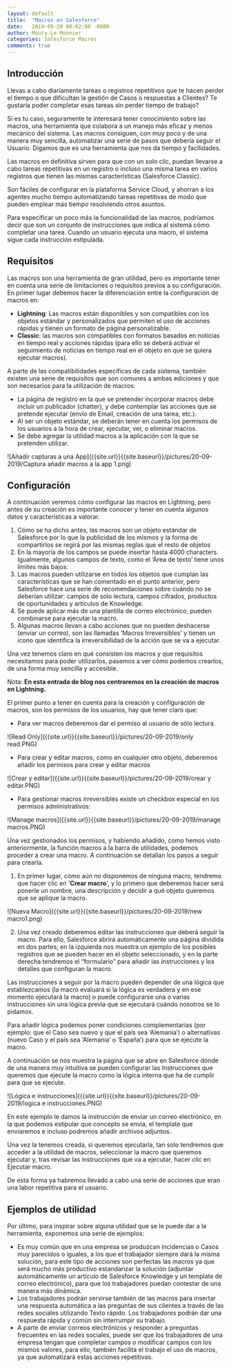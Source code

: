 ```yaml
---
layout: default
title:  "Macros en Salesforce"
date:   2019-09-20 00:02:00 -0800
author: Mouty Le Monnier
categories: Salesforce Macros
comments: true
---
```


## Introducción
Llevas a cabo diariamente tareas o registros repetitivos que te hacen perder el tiempo o que dificultan la gestión de Casos o respuestas a Clientes? Te gustaría poder completar esas tareas sin perder tiempo de trabajo?

Si es tu caso, seguramente te interesará tener conocimiento sobre las macros, una herramienta que colabora a un manejo más eficaz y menos mecánico del sistema. Las macros consiguen, con muy poco y de una manera muy sencilla, automatizar una serie de pasos que debería seguir el Usuario. Digamos que es una herramienta que nos da tiempo y facilidades.

Las macros en definitiva sirven para que con un solo clic, puedan llevarse a cabo tareas repetitivas en un registro o incluso una misma tarea en varios registros que tienen las mismas características (Salesforce Classic). 

Son fáciles de configurar en la plataforma Service Cloud, y ahorran a los agentes mucho tiempo automatizando tareas repetitivas de modo que pueden emplear más tiempo resolviendo otros asuntos.

Para especificar un poco más la funcionalidad de las macros, podríamos decir que son un conjunto de instrucciones que indica al sistema cómo completar una tarea. Cuando un usuario ejecuta una macro, el sistema sigue cada instrucción estipulada.

## Requisitos
Las macros son una herramienta de gran utilidad, pero es importante tener en cuenta una serie de limitaciones o requisitos previos a su configuración.
En primer lugar debemos hacer la diferenciación entre la configuración de macros en:
- **Lightning**: Las macros están disponibles y son compatibles con los objetos estándar y personalizados que permiten el uso de acciones rápidas y tienen un formato de página personalizable.
- **Classic**: las macros son compatibles con formatos basados en noticias en tiempo real y acciones rápidas (para ello se deberá activar el seguimiento de noticias en tiempo real en el objeto en que se quiera ejecutar macros).

A parte de las compatibilidades específicas de cada sistema, también existen una serie de requisitos que son comunes a ambas ediciones y que son necesarios para la utilización de macros.
- La página de registro en la que se pretender incorporar macros debe incluir un publicador (chatter), y debe contemplar las acciones que se pretende ejecutar (envío de Email, creación de una tarea, etc.).
- Al ser un objeto estándar, se deberán tener en cuenta los permisos de los usuarios a la hora de crear, ejecutar, ver, o eliminar macros. 
- Se debe agregar la utilidad macros a la aplicación con la que se pretenden utilizar. 

![Añadir capturas a una App]({{site.url}}{{site.baseurl}}/pictures/20-09-2019/Captura añadir macros a la app 1.png)

## Configuración
A continuación veremos cómo configurar las macros en Lightning, pero antes de su creación es importante conocer y tener en cuenta algunos datos y características a valorar.
1. Cómo se ha dicho antes, las macros son un objeto estándar de Salesforce por lo que la publicidad de los mismos y la forma de compartirlos se regirá por las mismas reglas que el resto de objetos
2. En la mayoría de los campos se puede insertar hasta 4000 characters. Igualmente, algunos campos de texto, como el ‘Área de texto’ tiene unos límites más bajos.
3. Las macros pueden utilizarse en todos los objetos que cumplan las características que se han comentado en el punto anterior, pero Salesforce hace una serie de recomendaciones sobre cuándo no se deberían utilizar: campos de solo lectura, campos cifrados, productos de oportunidades y artículos de Knowledge.
4. Se puede aplicar más de una plantilla de correo electrónico, pueden combinarse para ejecutar la macro.
5. Algunas macros llevan a cabo acciones que no pueden deshacerse (enviar un correo), son las llamadas ‘Macros Irreversibles’ y tienen un icono que identifica la irreversibilidad de la acción que se va a ejecutar.

Una vez tenemos claro en qué consisten los macros y que requisitos necesitamos para poder utilizarlos, pasemos a ver cómo podemos crearlos, de una forma muy sencilla y accesible.

Nota: **En esta entrada de blog nos centraremos en la creación de macros en Lightning.**

El primer punto a tener en cuenta para la creación y configuración de macros, son los permisos de los usuarios, hay que tener claro que:
- Para ver macros deberemos dar el permiso al usuario de sólo lectura.

![Read Only]({{site.url}}{{site.baseurl}}/pictures/20-09-2019/only read.PNG)

- Para crear y editar macros, como en cualquier otro objeto, deberemos añadir los permisos para crear y editar macros

![Crear y editar]({{site.url}}{{site.baseurl}}/pictures/20-09-2019/crear y editar.PNG)

- Para gestionar macros irreversibles existe un checkbox especial en los permisos administrativos:

![Manage macros]({{site.url}}{{site.baseurl}}/pictures/20-09-2019/manage macros.PNG)

Una vez gestionados los permisos, y habiendo añadido, como hemos visto anteriormente, la función macros a la barra de utilidades, podemos proceder a crear una macro. A continuación se detallan los pasos a seguir para crearla.

1. En primer lugar, cómo aún no disponemos de ninguna macro, tendremo que hacer clic en '**Crear macro**', y lo primero que deberemos hacer será ponerle un nombre, una descripción y decidir a qué objeto queremos que se aplique la macro.

![Nueva Macro]({{site.url}}{{site.baseurl}}/pictures/20-09-2019/new macro1.png)

2. Una vez creado deberemos editar las instrucciones que deberá seguir la macro. Para ello, Salesforce abrirá automáticamente una página dividida en dos partes; en la izquierda nos muestra un ejemplo de los posibles registros que se pueden hacer en el objeto seleccionado, y en la parte derecha tendremos el “formulario” para añadir las instrucciones y los detalles que configuran la macro.

Las instrucciones a seguir por la macro pueden depender de una lógica que establezcamos (la macro evaluará si la lógica es verdadera y en ese momento ejecutará la macro) o puede configurarse una o varias instrucciones sin una lógica previa que se ejecutará cuándo nosotros se lo pidamos.

Para añadir lógica podemos poner condiciones complementarias (por ejemplo: que el Caso sea nuevo y que el país sea ‘Alemania’) o alternativas (nuevo Caso y el país sea ‘Alemania’ o ‘España’) para que se ejecute la macro.

A continuación se nos muestra la página que se abre en Salesforce dónde de una manera muy intuitiva se pueden configurar las Instrucciones que queremos que ejecute la macro como la lógica interna que ha de cumplir para que se ejecute.

![Lógica e instrucciones]({{site.url}}{{site.baseurl}}/pictures/20-09-2019/logica e instrucciones.PNG)

En este ejemplo le damos la instrucción de enviar un correo electrónico, en la que podemos estipular que concepto se envía, el template que enviaremos e incluso podremos añadir archivos adjuntos.

Una vez la tenemos creada, si queremos ejecutarla, tan solo tendremos que acceder a la utilidad de macros, seleccionar la macro que queremos ejecutar y, tras revisar las instrucciones que va a ejecutar, hacer clic en Ejecutar macro.

De esta forma ya habremos llevado a cabo una serie de acciones que eran una labor repetitiva para el usuario.

## Ejemplos de utilidad
Por último, para inspirar sobre alguna utilidad que se le puede dar a la herramienta, exponemos una serie de ejemplos:
- Es muy común que en una empresa se produzcan incidencias o Casos muy parecidos o iguales, a los que el trabajador siempre dará la misma solución, para este tipo de acciones son perfectas las macros ya que será mucho más productivo estandarizar la solución (adjuntar automáticamente un artículo de Salesforce Knowledge y un template de correo electrónico), para que los trabajadores puedan contestar de una manera más dinámica.
- Los trabajadores podrán servirse también de las macros para insertar una respuesta automática a las preguntas de sus clientes a través de las redes sociales utilizando Texto rápido. Los trabajadores podrán dar una respuesta rápida y común sin interrumpir su trabajo.
- A parte de enviar correos electrónicos y responder a preguntas frecuentes en las redes sociales, puede ser que los trabajadores de una empresa tengan que completar campos o modificar campos con los mismos valores, para ello, también facilita el trabajo el uso de macros, ya que automatizará estas acciones repetitivas.
